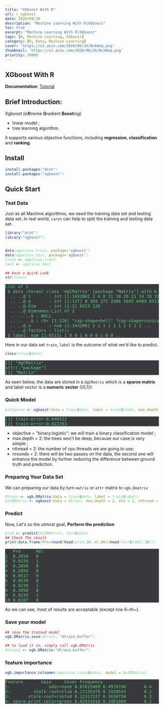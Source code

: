 ```yaml
---
title: "XGboost With R"
url: r_xgboost
date: 2020/09/20
description: "Machine Learning With R|XGboost"
toc: true
excerpt: "Machine Learning With R|XGboost"
tags: [R, Machine Learning, XGboost]
category: [R, Data, Machine Learning]
cover: 'https://s1.ax1x.com/2020/06/26/NskWaq.png'
thumbnail: 'https://s1.ax1x.com/2020/06/26/NskWaq.png'
priority: 10000
---
```


## XGboost With R

**Documentation**: [Tutorial](https://xgboost.readthedocs.io/en/latest/R-package/xgboostPresentation.html)

## Brief Introduction:
Xgboost (e**X**treme **G**radient **Boost**ing)

- linear model ;
- tree learning algorithm.

it supports various objective functions, including **regression**, **classification** and **ranking**.


## Install

```r
install.packages("drat")
install.packages("xgboost")
```

## Quick Start
### Test Data
Just as all Machine algorithms, we need the training data set and testing data set.
In real world, `caret` can help to split the training and testing data set.
```r
library("drat")
library("xgboost")


data(agaricus.train, package='xgboost')
data(agaricus.test, package='xgboost')
train <- agaricus.train
test <- agaricus.test
```

```r
## Have a quick Look
str(train)
```
<pre>
List of 2
 $ data :Formal class 'dgCMatrix' [package "Matrix"] with 6 slots
  .. ..@ i       : int [1:143286] 2 6 8 11 18 20 21 24 28 32 ...
  .. ..@ p       : int [1:127] 0 369 372 3306 5845 6489 6513 8380 8384 10991 ...
  .. ..@ Dim     : int [1:2] 6513 126
  .. ..@ Dimnames:List of 2
  .. .. ..$ : NULL
  .. .. ..$ : chr [1:126] "cap-shape=bell" "cap-shape=conical" "cap-shape=convex" "cap-shape=flat" ...
  .. ..@ x       : num [1:143286] 1 1 1 1 1 1 1 1 1 1 ...
  .. ..@ factors : list()
 $ label: num [1:6513] 1 0 0 1 0 0 0 1 0 0 ...
</pre>

Here in our data set `train`, `label` is the outcome of what we'd like to predict.

```r
class(train$data)
```
<pre>
[1] "dgCMatrix"
attr(,"package")
[1] "Matrix"
</pre>

As seen below, the data are stored in a `dgCMatrix` which is a **sparse matrix** and label vector is a **numeric vector** ({0,1}):

### Quick Model
```r
bstSparse <- xgboost(data = train$data, label = train$label, max.depth = 2, eta = 1, nthread = 2, nrounds = 2, objective = "binary:logistic")
```
<pre>
[1]	train-error:0.046522
[2]	train-error:0.022263
</pre>

- objective = "binary:logistic": we will train a binary classification model ;
- max.depth = 2: the trees won’t be deep, because our case is very simple ;
- nthread = 2: the number of cpu threads we are going to use;
- nrounds = 2: there will be two passes on the data, the second one will enhance the model by further reducing the difference between ground truth and prediction.

### Preparing Your Data Set
We can preparing our data by turn `matrix` or `attr` matrix to `xgb.Dmatrix`
```r
dtrain <- xgb.DMatrix(data = train$data, label = train$label)
bstDMatrix <- xgboost(data = dtrain, max.depth = 2, eta = 1, nthread = 2, nrounds = 2, objective = "binary:logistic")
```

### Predict
Now, Let's so the utmost goal,
**Perform the prediction**
```r
pred <- predict(bstDMatrix, test$data)
## Check The result
print(data.frame(Pre=round(head(pred,10),4),Rel=head(test$label,10)))
```

<pre >
   Pre      Rel
1  0.2858   0
2  0.9239   1
3  0.2858   0
4  0.2858   0
5  0.0517   0
6  0.9239   0
7  0.9239   1
8  0.2858   0
9  0.9239   1
10 0.0107   0
</pre>

As we can see, most of results are acceptable (except row 6~th~).

### Save your model
```r
## save the trained model
xgb.DMatrix.save(dtrain, "dtrain.buffer")

## to load it in, simply call xgb.DMatrix
dtrain2 <- xgb.DMatrix("dtrain.buffer")
```


### feature importance

```r
xgb.importance(colnames(agaricus.train$data), model = bstDMatrix)
```
<pre>
Feature       Gain     Cover Frequency
1:               odor=none 0.67615469 0.4978746       0.4
2:         stalk-root=club 0.17135376 0.1920543       0.2
3:       stalk-root=rooted 0.12317237 0.1638750       0.2
4: spore-print-color=green 0.02931918 0.1461960       0.2
</pre>





<style>
pre {
  background-color:#38393d;
  color: #5fd381;
}
</style>
